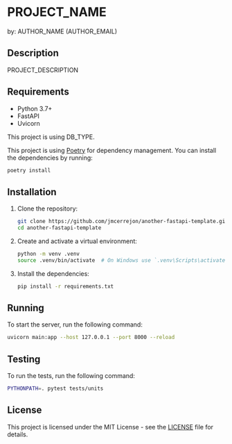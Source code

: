 # PROJECT_NAME

by: AUTHOR_NAME (AUTHOR_EMAIL)

## Description

PROJECT_DESCRIPTION

## Requirements

-   Python 3.7+
-   FastAPI
-   Uvicorn

This project is using DB_TYPE.

This project is using [Poetry](https://python-poetry.org/) for dependency management. You can install the dependencies by running:

```bash
poetry install
```

## Installation

1. Clone the repository:

    ```bash
    git clone https://github.com/jmcerrejon/another-fastapi-template.git
    cd another-fastapi-template
    ```

2. Create and activate a virtual environment:

    ```bash
    python -m venv .venv
    source .venv/bin/activate  # On Windows use `.venv\Scripts\activate`
    ```

3. Install the dependencies:

    ```bash
    pip install -r requirements.txt
    ```

## Running

To start the server, run the following command:

```bash
uvicorn main:app --host 127.0.0.1 --port 8000 --reload
```

## Testing

To run the tests, run the following command:

```bash
PYTHONPATH=. pytest tests/units
```

## License

This project is licensed under the MIT License - see the [LICENSE](LICENSE) file for details.
